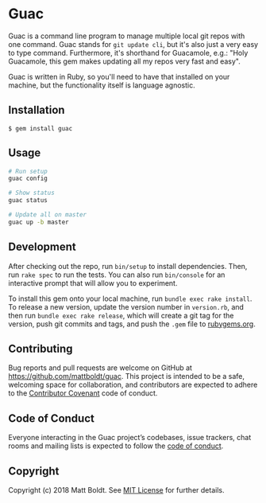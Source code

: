 # Guac

Guac is a command line program to manage multiple local git repos with one command. Guac stands for `git update cli`, but it's also just a very easy to type command. Furthermore, it's shorthand for Guacamole, e.g.: "Holy Guacamole, this gem makes updating all my repos very fast and easy".

Guac is written in Ruby, so you'll need to have that installed on your machine, but the functionality itself is language agnostic.

## Installation

    $ gem install guac

## Usage

```bash
# Run setup
guac config

# Show status
guac status

# Update all on master
guac up -b master
```

## Development

After checking out the repo, run `bin/setup` to install dependencies. Then, run `rake spec` to run the tests. You can also run `bin/console` for an interactive prompt that will allow you to experiment.

To install this gem onto your local machine, run `bundle exec rake install`. To release a new version, update the version number in `version.rb`, and then run `bundle exec rake release`, which will create a git tag for the version, push git commits and tags, and push the `.gem` file to [rubygems.org](https://rubygems.org).

## Contributing

Bug reports and pull requests are welcome on GitHub at https://github.com/mattboldt/guac. This project is intended to be a safe, welcoming space for collaboration, and contributors are expected to adhere to the [Contributor Covenant](http://contributor-covenant.org) code of conduct.

## Code of Conduct

Everyone interacting in the Guac project’s codebases, issue trackers, chat rooms and mailing lists is expected to follow the [code of conduct](https://github.com/mattboldt/guac/blob/master/CODE_OF_CONDUCT.md).

## Copyright

Copyright (c) 2018 Matt Boldt. See [MIT License](LICENSE.txt) for further details.
